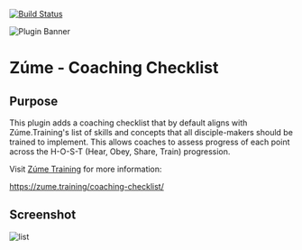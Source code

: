 [![Build Status](https://travis-ci.com/ZumeProject/zume-coaching-checklist.svg?branch=master)](https://travis-ci.com/ZumeProject/zume-coaching-checklist)

![Plugin Banner](https://raw.githubusercontent.com/ZumeProject/zume-coaching-checklist/master/images/zume-coaching-checklist-banner.png)
# Zúme - Coaching Checklist

## Purpose
This plugin adds a coaching checklist that by default aligns with Zúme.Training's list of skills and concepts that all disciple-makers should be trained to implement.  This allows coaches to assess progress of each point across the H-O-S-T (Hear, Obey, Share, Train) progression. 

Visit [Zúme Training](https://zume.training) for more information:
 
https://zume.training/coaching-checklist/

## Screenshot
![list](https://raw.githubusercontent.com/ZumeProject/zume-coaching-checklist/master/images/tile.png)
